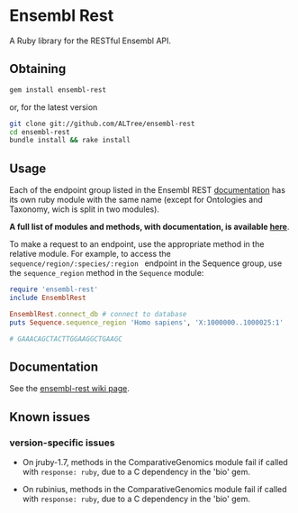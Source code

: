 Ensembl Rest
================

A Ruby library for the RESTful Ensembl API.

Obtaining
---------

```sh
gem install ensembl-rest
```
or, for the latest version
```sh
git clone git://github.com/ALTree/ensembl-rest
cd ensembl-rest
bundle install && rake install
```

Usage
-----

Each of the endpoint group listed in the Ensembl REST [documentation](http://beta.rest.ensembl.org/) has its own ruby module with the same name (except for Ontologies and Taxonomy, wich is split in two modules).

**A full list of modules and methods, with documentation, is available [here](https://github.com/ALTree/bio-ensembl-rest/wiki/modules-and-methods-list)**.

To make a request to an endpoint, use the appropriate method in the relative module. For example, to access the `sequence/region/:species/:region ` endpoint in the Sequence group, use the `sequence_region` method in the `Sequence` module:

```ruby
require 'ensembl-rest'
include EnsemblRest

EnsemblRest.connect_db # connect to database
puts Sequence.sequence_region 'Homo sapiens', 'X:1000000..1000025:1'

# GAAACAGCTACTTGGAAGGCTGAAGC
```

Documentation
-----------
See the [ensembl-rest wiki page](https://github.com/ALTree/bio-ensembl-rest/wiki).

## Known issues

### version-specific issues

* On jruby-1.7, methods in the ComparativeGenomics module fail if called with `response: ruby`,
due to a C dependency in the 'bio' gem.

* On rubinius, methods in the ComparativeGenomics module fail if called with `response: ruby`,
due to a C dependency in the 'bio' gem.


